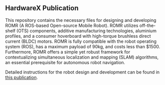 ## HardwareX Publication

This repository contains the necessary files for designing and developing ROMR (A ROS-based Open-source Mobile Robot). ROMR utilizes off-the-shelf (OTS) components, additive manufacturing technologies, aluminium profiles, and a consumer hoverboard with high-torque brushless direct current (BLDC) motors. ROMR is fully compatible with the robot operating system (ROS), has a maximum payload of 90kg, and costs less than $1500. Furthermore, ROMR offers a simple yet robust framework for contextualizing simultaneous localization and mapping (SLAM) algorithms, an essential prerequisite for autonomous robot navigation.

Detailed instructions for the robot design and development can be found in [this publication](https://cloud.cps.unileoben.ac.at/index.php/apps/files/?dir=/HardwareX_Manuscript&fileid=522565).

